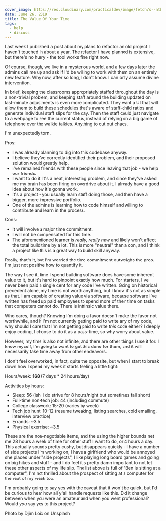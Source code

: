 ```yaml
---
cover_image: https://res.cloudinary.com/practicaldev/image/fetch/s--ntbK0tBl--/c_imagga_scale,f_auto,fl_progressive,h_420,q_auto,w_1000/https://thepracticaldev.s3.amazonaws.com/i/6zimvou9gmn8fyaj2lci.jpg
date: June 26, 2019
title: The Value Of Your Time
tags:
  - help
  - discuss
---
```


Last week I published a post about my plans to refactor an old project I haven't touched in about a year. The refactor I have planned is extensive, but there's no hurry - the tool works fine right now.

Of course, though, we live in a mysterious world, and a few days later the admins call me up and ask if I'd be willing to work with them on an entirely new feature. Why now, after so long, I don't know. I can only assume divine intervention.

In brief, keeping the classrooms appropriately staffed throughout the day is a non-trivial problem, and keeping staff around the building updated on last-minute adjustments is even more complicated. They want a UI that will allow them to build these schedules that's aware of staff-child ratios and generate individual staff slips for the day. Then the staff could just navigate to a webpage to see the current status, instead of relying on a big game of telephone over the walkie talkies. Anything to cut out chaos.

I'm unexpectedly torn.

Pros:

- I was already planning to dig into this codebase anyway.
- I believe they've correctly identified their problem, and their proposed solution would greatly help.
- I've remained friends with these people since leaving that job - we help our friends.
- I want to do it. It's a neat, interesting problem, and since they've asked me my brain has been firing on overdrive about it. I already have a good idea about how it's gonna work.
- It's a project - you usually learn stuff doing those, and then have a bigger, more impressive portfolio.
- One of the admins is learning how to code himself and willing to contribute and learn in the process.

Cons:

- It will involve a major time commitment.
- I will not be compensated for this time.
- The aforementioned learner is _really, really new_ and likely won't affect the total build time by a lot. This is more "neutral" than a con, and I think a project like this is a great way to build skill anyway.

Really, that's it, but I'm worried the time commitment outweighs the pros. I'm just not positive how to quantify it.

The way I see it, time I spend building software does have some inherent value to it, but it's hard to pinpoint exactly how much. For starters, I've never been paid a single cent for any code I've written. Going on historical precedent alone, my time is not worth anything, but I know it's not as simple as that. I am capable of creating value via software, because software I've written has freed up paid employees to spend more of their time on tasks that computers cannot do. There is intrinsic value there.

Who cares, though? Knowing I'm doing a favor doesn't make the favor not worthwhile, and if I'm not currently getting paid to write any of my code, why should I care that I'm not getting paid to write _this_ code either? I deeply enjoy coding, I choose to do it as a pass-time, so why worry about value.

However, my time is also not infinite, and there are other things I use it for. I know myself, I'm going to want to get this done for them, and it will necessarily take time away from other endeavors.

I don't feel overworked, in fact, quite the opposite, but when I start to break down how I spend my week it starts feeling a little tight:

Hours/week: **168** (7 days \* 24 hours/day)

Activities by hours:

- Sleep: 56 (ish, I do strive for 8 hours/night but sometimes fall short)
- Full-time non-tech job: 44 (including commute)
- College classwork: 15-20 (varies by week)
- Tech job hunt: 10-12 (resume tweaking, listing searches, cold emailing, interview practice)
- Errands: ~3.5
- Physical exercise: ~3.5

These are the non-negotiable items, and the using the higher bounds net me 28 hours a week of time for other stuff I want to do, or 4 hours a day. This actually sounds pretty cushy, but disappears quickly - I have a number of side projects I'm working on, I have a girlfriend who would be annoyed she places under "side projects", I like playing long board games and going on big hikes and stuff - and I do feel it's pretty damn important to not let these other aspects of my life slip. The list above is full of "Ben is sitting at a computer", I'm not thrilled about the prospect of sitting at a computer for the rest of my week too.

I'm probably going to say yes with the caveat that it won't be quick, but I'd be curious to hear how all y'all handle requests like this. Did it change between when you were an amateur and when you went professional? Would _you_ say yes to this project?

Photo by Djim Loic on Unsplash
